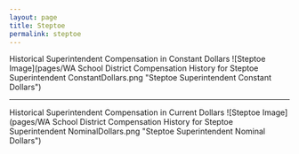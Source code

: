 ```yaml
---
layout: page
title: Steptoe
permalink: steptoe
---
```



Historical Superintendent Compensation in Constant Dollars
![Steptoe Image](pages/WA School District Compensation History for Steptoe Superintendent ConstantDollars.png "Steptoe Superintendent Constant Dollars")

___

Historical Superintendent Compensation in Current Dollars
![Steptoe Image](pages/WA School District Compensation History for Steptoe Superintendent NominalDollars.png "Steptoe Superintendent Nominal Dollars")